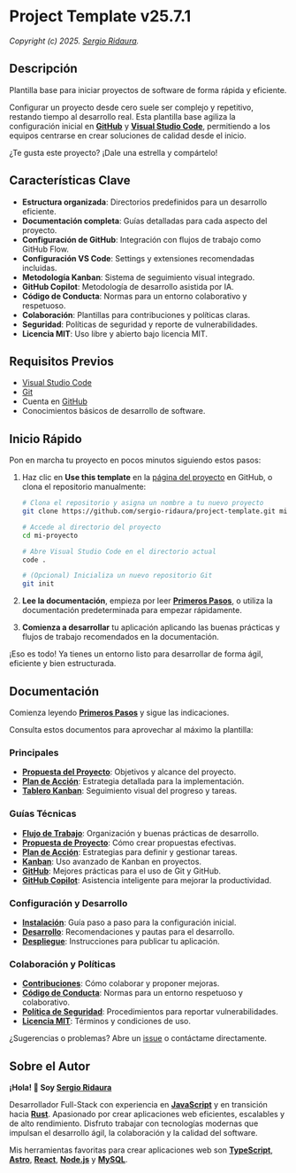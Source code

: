 # Project Template v25.7.1

_Copyright (c) 2025. [Sergio Ridaura](https://github.com/sergio-ridaura)._

## Descripción

Plantilla base para iniciar proyectos de software de forma rápida y eficiente.

Configurar un proyecto desde cero suele ser complejo y repetitivo, restando tiempo al desarrollo real. Esta plantilla base agiliza la configuración inicial en **[GitHub](https://github.com/)** y **[Visual Studio Code](https://code.visualstudio.com/)**, permitiendo a los equipos centrarse en crear soluciones de calidad desde el inicio.

¿Te gusta este proyecto? ¡Dale una estrella y compártelo!

## Características Clave

- **Estructura organizada**: Directorios predefinidos para un desarrollo eficiente.
- **Documentación completa**: Guías detalladas para cada aspecto del proyecto.
- **Configuración de GitHub**: Integración con flujos de trabajo como GitHub Flow.
- **Configuración VS Code**: Settings y extensiones recomendadas incluidas.
- **Metodología Kanban**: Sistema de seguimiento visual integrado.
- **GitHub Copilot**: Metodología de desarrollo asistida por IA.
- **Código de Conducta**: Normas para un entorno colaborativo y respetuoso.
- **Colaboración**: Plantillas para contribuciones y políticas claras.
- **Seguridad**: Políticas de seguridad y reporte de vulnerabilidades.
- **Licencia MIT**: Uso libre y abierto bajo licencia MIT.

## Requisitos Previos

- [Visual Studio Code](https://code.visualstudio.com/)
- [Git](https://git-scm.com/)
- Cuenta en [GitHub](https://github.com/)
- Conocimientos básicos de desarrollo de software.

## Inicio Rápido

Pon en marcha tu proyecto en pocos minutos siguiendo estos pasos:

1. Haz clic en **Use this template** en la [página del proyecto](https://github.com/sergio-ridaura/project-template) en GitHub, o clona el repositorio manualmente:

   ```bash
   # Clona el repositorio y asigna un nombre a tu nuevo proyecto
   git clone https://github.com/sergio-ridaura/project-template.git mi-proyecto

   # Accede al directorio del proyecto
   cd mi-proyecto

   # Abre Visual Studio Code en el directorio actual
   code .

   # (Opcional) Inicializa un nuevo repositorio Git
   git init
   ```

2. **Lee la documentación**, empieza por leer **[Primeros Pasos](GETTING_STARTED.md)**, o utiliza la documentación predeterminada para empezar rápidamente.

3. **Comienza a desarrollar** tu aplicación aplicando las buenas prácticas y flujos de trabajo recomendados en la documentación.

¡Eso es todo! Ya tienes un entorno listo para desarrollar de forma ágil, eficiente y bien estructurada.

## Documentación

Comienza leyendo **[Primeros Pasos](GETTING_STARTED.md)** y sigue las indicaciones.

Consulta estos documentos para aprovechar al máximo la plantilla:

### Principales

- **[Propuesta del Proyecto](PROPOSAL.md)**: Objetivos y alcance del proyecto.
- **[Plan de Acción](ACTION_PLAN.md)**: Estrategia detallada para la implementación.
- **[Tablero Kanban](KANBAN.md)**: Seguimiento visual del progreso y tareas.

### Guías Técnicas

- **[Flujo de Trabajo](guides/WORKFLOW.md)**: Organización y buenas prácticas de desarrollo.
- **[Propuesta de Proyecto](guides/PROPOSAL.md)**: Cómo crear propuestas efectivas.
- **[Plan de Acción](guides/ACTION_PLAN.md)**: Estrategias para definir y gestionar tareas.
- **[Kanban](guides/KANBAN.md)**: Uso avanzado de Kanban en proyectos.
- **[GitHub](guides/GITHUB.md)**: Mejores prácticas para el uso de Git y GitHub.
- **[GitHub Copilot](guides/GITHUB_COPILOT.md)**: Asistencia inteligente para mejorar la productividad.

### Configuración y Desarrollo

- **[Instalación](INSTALL.md)**: Guía paso a paso para la configuración inicial.
- **[Desarrollo](DEVELOP.md)**: Recomendaciones y pautas para el desarrollo.
- **[Despliegue](DEPLOY.md)**: Instrucciones para publicar tu aplicación.

### Colaboración y Políticas

- **[Contribuciones](CONTRIBUTING.md)**: Cómo colaborar y proponer mejoras.
- **[Código de Conducta](CODE_OF_CONDUCT.md)**: Normas para un entorno respetuoso y colaborativo.
- **[Política de Seguridad](SECURITY.md)**: Procedimientos para reportar vulnerabilidades.
- **[Licencia MIT](../../LICENSE)**: Términos y condiciones de uso.

¿Sugerencias o problemas? Abre un [issue](https://github.com/sergio-ridaura/project-template/issues) o contáctame directamente.

## Sobre el Autor

**¡Hola! 👋 Soy [Sergio Ridaura](https://github.com/sergio-ridaura)**

Desarrollador Full-Stack con experiencia en **[JavaScript](https://developer.mozilla.org/docs/Web/JavaScript)** y en transición hacia **[Rust](https://www.rust-lang.org/)**. Apasionado por crear aplicaciones web eficientes, escalables y de alto rendimiento. Disfruto trabajar con tecnologías modernas que impulsan el desarrollo ágil, la colaboración y la calidad del software.

Mis herramientas favoritas para crear aplicaciones web son **[TypeScript](https://www.typescriptlang.org/)**, **[Astro](https://astro.build/)**, **[React](https://react.dev/)**, **[Node.js](https://nodejs.org/)** y **[MySQL](https://www.mysql.com/)**.

